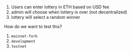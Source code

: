1. Users can enter lottery in ETH based on USD fee
2. admin will choose when lottery is over (not decentralized)
3. lottery will select a random winner

How do we want to test this?
1. `mainnet-fork`
2. `development`
3. `testnet`